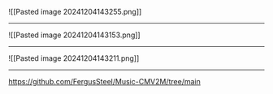 
![[Pasted image 20241204143255.png]]

---


![[Pasted image 20241204143153.png]]

---

![[Pasted image 20241204143211.png]]

---

https://github.com/FergusSteel/Music-CMV2M/tree/main